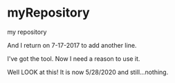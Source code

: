 myRepository
============

my repository

And I return on 7-17-2017 to add another line.

I've got the tool. Now I need a reason to use it. 

Well LOOK at this! It is now 5/28/2020 and still...nothing.
